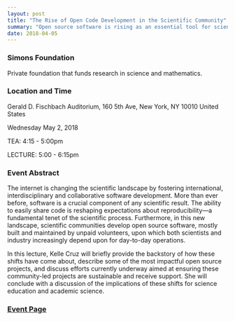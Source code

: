 ```yaml
---
layout: post
title: "The Rise of Open Code Development in the Scientific Community"
summary: "Open source software is rising as an essential tool for scientific communities."
date: 2018-04-05
---
```

### Simons Foundation 

Private foundation that funds research in science and mathematics.

### Location and Time

Gerald D. Fischbach Auditorium, 160 5th Ave, New York, NY 10010 United States 

Wednesday May 2, 2018

TEA: 4:15 - 5:00pm

LECTURE: 5:00 - 6:15pm

### Event Abstract

The internet is changing the scientific landscape by fostering international, interdisciplinary and collaborative software development. More than ever before, software is a crucial component of any scientific result. The ability to easily share code is reshaping expectations about reproducibility—a fundamental tenet of the scientific process. Furthermore, in this new landscape, scientific communities develop open source software, mostly built and maintained by unpaid volunteers, upon which both scientists and industry increasingly depend upon for day-to-day operations.

In this lecture, Kelle Cruz will briefly provide the backstory of how these shifts have come about, describe some of the most impactful open source projects, and discuss efforts currently underway aimed at ensuring these community-led projects are sustainable and receive support. She will conclude with a discussion of the implications of these shifts for science education and academic science.

### [Event Page](https://www.simonsfoundation.org/event/collaborations-in-the-extreme-the-rise-of-open-code-development-in-the-scientific-community/)
